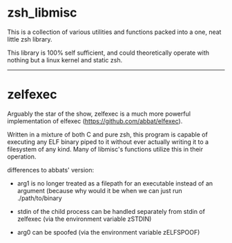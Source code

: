 # zsh_libmisc
This is a collection of various utilities and functions packed into a one, neat little zsh library.


This library is 100% self sufficient, and could theoretically operate with nothing but a linux kernel and static zsh.


--------------------------------------------------------------------------------------------------------------------------------


# zelfexec
Arguably the star of the show, zelfexec is a much more powerful implementation of elfexec (https://github.com/abbat/elfexec).


Written in a mixture of both C and pure zsh, this program is capable of executing any ELF binary piped to it without ever actually writing it to a filesystem of any kind. Many of libmisc's functions utilize this in their operation.



differences to abbats' version: 


- arg1 is no longer treated as a filepath for an executable instead of an argument (because why would it be when we can just run ./path/to/binary


- stdin of the child process can be handled separately from stdin of zelfexec (via the environment variable zSTDIN)


- arg0 can be spoofed (via the environment variable zELFSPOOF)



